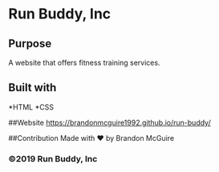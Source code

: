 # Run Buddy, Inc

## Purpose
A website that offers fitness training services.

## Built with
*HTML
*CSS

##Website
https://brandonmcguire1992.github.io/run-buddy/

##Contribution
Made with ❤️ by Brandon McGuire

### ©️2019 Run Buddy, Inc

